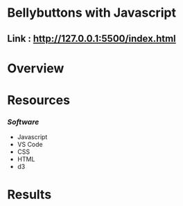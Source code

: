 # Bellybuttons with Javascript
## Link : http://127.0.0.1:5500/index.html

# **Overview**

# **Resources**

### **_Software_**
- Javascript
- VS Code
- CSS
- HTML
- d3

# **Results**
